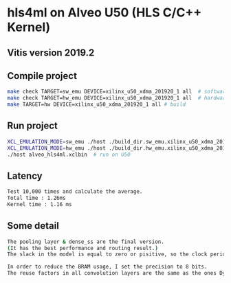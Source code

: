 # hls4ml on Alveo U50 (HLS C/C++ Kernel)
## Vitis version 2019.2
## Compile project
```bash
make check TARGET=sw_emu DEVICE=xilinx_u50_xdma_201920_1 all  # software emulation
make check TARGET=hw_emu DEVICE=xilinx_u50_xdma_201920_1 all  # hardware emulation
make TARGET=hw DEVICE=xilinx_u50_xdma_201920_1 all # build
```
## Run project
```bash
XCL_EMULATION_MODE=sw_emu ./host ./build_dir.sw_emu.xilinx_u50_xdma_201920_1/alveo_hls4ml.xclbin  # software emulation
XCL_EMULATION_MODE=hw_emu ./host ./build_dir.hw_emu.xilinx_u50_xdma_201920_1/alveo_hls4ml.xclbin  # hardware emulation
./host alveo_hls4ml.xclbin  # run on U50
```
## Latency
```bash
Test 10,000 times and calculate the average.
Total time : 1.26ms
Kernel time : 1.16 ms
```
## Some detail
```bash
The pooling layer & dense_ss are the final version.
(It has the best performance and routing result.)
The slack in the model is equal to zero or pisitive, so the clock period can run on 5ns precisely.

In order to reduce the BRAM usage, I set the precision to 8 bits.
The reuse factors in all convolution layers are the same as the ones Dylan used.
```
